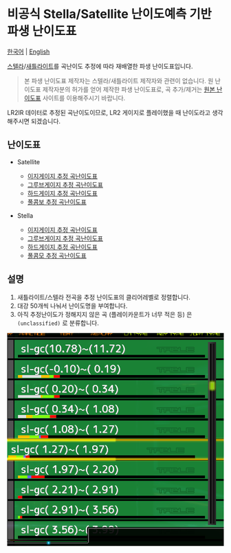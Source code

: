 # 비공식 Stella/Satellite 난이도예측 기반 파생 난이도표

[한국어](./index.html) | [English](./index.en.html)

[스텔라](https://stellabms.xyz/recommend/st)/[새틀라이트](https://stellabms.xyz/recommend/sl)를 곡난이도 추정에 따라 재배열한 파생 난이도표입니다.

> 본 파생 난이도표 제작자는 스텔라/새틀라이트 제작자와 관련이 없습니다. 원 난이도표
> 제작자분의 허가를 얻어 제작한 파생 난이도표로, 곡 추가/제거는 [원본 난이도표](https://stellabms.xyz/)
> 사이트를 이용해주시기 바랍니다.

LR2IR 데이터로 추정된 곡난이도이므로, LR2 게이지로 플레이했을 때 난이도라고 생각해주시면 되겠습니다.

## 난이도표

- Satellite
  - [이지게이지 추정 곡난이도표](./table-sl-ec.html)
  - [그루브게이지 추정 곡난이도표](./table-sl-gc.html)
  - [하드게이지 추정 곡난이도표](./table-sl-hc.html)
  - [풀콤보 추정 곡난이도표](./table-sl-fc.html)

- Stella
  - [이지게이지 추정 곡난이도표](./table-st-ec.html)
  - [그루브게이지 추정 곡난이도표](./table-st-gc.html)
  - [하드게이지 추정 곡난이도표](./table-st-hc.html)
  - [풀콤모 추정 곡난이도표](./table-st-fc.html)

## 설명

1. 새틀라이트/스텔라 전곡을 추정 난이도표의 클리어레벨로 정렬합니다.
2. 대강 50개씩 나눠서 난이도명을 부여합니다.
3. 아직 추정난이도가 정해지지 않은 곡 (플레이카운트가 너무 적은 등) 은 `(unclassified)` 로 분류합니다.

![Level names](table_desc.png)
